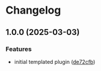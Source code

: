 # Changelog

## 1.0.0 (2025-03-03)


### Features

* initial templated plugin ([de72cfb](https://github.com/surskitt/asdf-kubectl-cnp/commit/de72cfb1d0449ddf5130514ac58db7b81c758127))
